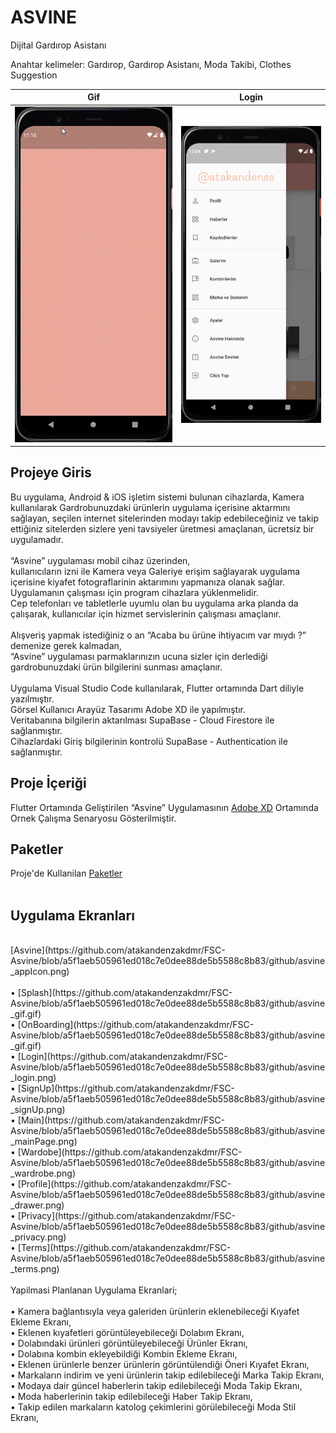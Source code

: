 # ASVINE
Dijital Gardırop Asistanı 

Anahtar kelimeler: Gardırop, Gardırop Asistanı, Moda Takibi, Clothes Suggestion

Gif             |  Login
:-------------------------:|:-------------------------:
![alt](https://github.com/atakandenzakdmr/FSC-Asvine/blob/7a345e40f9dc1fa47659ce538057814d29c444b3/github/asvine_gif.gif?raw=true)  |  ![alt](https://github.com/atakandenzakdmr/FSC-Asvine/blob/a5f1aeb505961ed018c7e0dee88de5b5588c8b83/github/asvine_drawer.png?raw=true)

## Projeye Giris

Bu uygulama, Android & iOS işletim sistemi bulunan cihazlarda, Kamera kullanılarak Gardrobunuzdaki ürünlerin uygulama içerisine aktarmını sağlayan, seçilen internet sitelerinden modayı takip edebileceğiniz ve takip ettiğiniz sitelerden sizlere yeni tavsiyeler üretmesi amaçlanan, ücretsiz bir uygulamadır. <br>
<br>
“Asvine” uygulaması mobil cihaz üzerinden, <br> kullanıcıların izni ile Kamera veya Galeriye erişim sağlayarak uygulama içerisine kiyafet fotograflarinin aktarımını yapmanıza olanak sağlar.<br>Uygulamanın çalışması için program cihazlara yüklenmelidir. <br> Cep telefonları ve tabletlerle uyumlu olan bu uygulama arka planda da çalışarak, kullanıcılar için hizmet servislerinin çalışması amaçlanır. <br>
<br>
Alışveriş yapmak istediğiniz o an “Acaba bu ürüne ihtiyacım var mıydı ?” demenize gerek kalmadan, <br>“Asvine” uygulaması parmaklarınızın ucuna sizler için derlediği gardrobunuzdaki ürün bilgilerini sunması amaçlanır. <br>
<br>
Uygulama Visual Studio Code kullanılarak, Flutter ortamında Dart diliyle yazılmıştır. <br>
Görsel Kullanıcı Arayüz Tasarımı Adobe XD ile yapılmıştır. <br>
Veritabanına bilgilerin aktarılması SupaBase - Cloud Firestore ile sağlanmıştır. <br> 
Cihazlardaki Giriş bilgilerinin kontrolü SupaBase - Authentication ile sağlanmıştır. <br>

## Proje İçeriği
Flutter Ortamında Geliştirilen “Asvine” Uygulamasının
<a href="https://xd.adobe.com/view/39930076-68f6-4173-98bc-bec8389839f9-6cc0/?fullscreen&hints=off" target="_blank">Adobe XD</a> Ortamında Ornek Çalışma Senaryosu Gösterilmiştir.
## Paketler
Proje'de Kullanilan [Paketler](https://github.com/atakandenzakdmr/FSC-Asvine/blob/a5f1aeb505961ed018c7e0dee88de5b5588c8b83/pubspec.yaml) <br>
<br>
## Uygulama Ekranları
<br>
 [Asvine](https://github.com/atakandenzakdmr/FSC-Asvine/blob/a5f1aeb505961ed018c7e0dee88de5b5588c8b83/github/asvine_appIcon.png) <br>
<br>
• [Splash](https://github.com/atakandenzakdmr/FSC-Asvine/blob/a5f1aeb505961ed018c7e0dee88de5b5588c8b83/github/asvine_gif.gif) <br>
• [OnBoarding](https://github.com/atakandenzakdmr/FSC-Asvine/blob/a5f1aeb505961ed018c7e0dee88de5b5588c8b83/github/asvine_gif.gif) <br> 
• [Login](https://github.com/atakandenzakdmr/FSC-Asvine/blob/a5f1aeb505961ed018c7e0dee88de5b5588c8b83/github/asvine_login.png) <br> 
• [SignUp](https://github.com/atakandenzakdmr/FSC-Asvine/blob/a5f1aeb505961ed018c7e0dee88de5b5588c8b83/github/asvine_signUp.png) <br> 
• [Main](https://github.com/atakandenzakdmr/FSC-Asvine/blob/a5f1aeb505961ed018c7e0dee88de5b5588c8b83/github/asvine_mainPage.png) <br> 
• [Wardobe](https://github.com/atakandenzakdmr/FSC-Asvine/blob/a5f1aeb505961ed018c7e0dee88de5b5588c8b83/github/asvine_wardrobe.png) <br> 
• [Profile](https://github.com/atakandenzakdmr/FSC-Asvine/blob/a5f1aeb505961ed018c7e0dee88de5b5588c8b83/github/asvine_drawer.png) <br>
• [Privacy](https://github.com/atakandenzakdmr/FSC-Asvine/blob/a5f1aeb505961ed018c7e0dee88de5b5588c8b83/github/asvine_privacy.png) <br> 
• [Terms](https://github.com/atakandenzakdmr/FSC-Asvine/blob/a5f1aeb505961ed018c7e0dee88de5b5588c8b83/github/asvine_terms.png) <br> 
<br>
Yapilmasi Planlanan Uygulama Ekranlari; <br>
<br>
• Kamera bağlantısıyla veya galeriden ürünlerin eklenebileceği Kıyafet Ekleme Ekranı, <br>
• Eklenen kıyafetleri görüntüleyebileceği Dolabım Ekranı, <br>
• Dolabındaki ürünleri görüntüleyebileceği Ürünler Ekranı, <br>
• Dolabına kombin ekleyebildiği Kombin Ekleme Ekranı, <br>
• Eklenen ürünlerle benzer ürünlerin görüntülendiği Öneri Kıyafet Ekranı, <br>
• Markaların indirim ve yeni ürünlerin takip edilebileceği Marka Takip Ekranı, <br>
• Modaya dair güncel haberlerin takip edilebileceği Moda Takip Ekranı, <br>
• Moda haberlerinin takip edilebileceği Haber Takip Ekranı, <br>
• Takip edilen markaların katolog çekimlerini görülebileceği Moda Stil Ekranı, <br>
<br>
